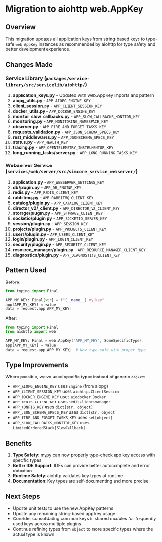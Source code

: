 # Migration to aiohttp web.AppKey

## Overview

This migration updates all application keys from string-based keys to type-safe `web.AppKey` instances as recommended by aiohttp for type safety and better development experience.

## Changes Made

### Service Library (`packages/service-library/src/servicelib/aiohttp/`)

1. **application_keys.py** - Updated with web.AppKey imports and pattern
2. **aiopg_utils.py** - `APP_AIOPG_ENGINE_KEY`
3. **client_session.py** - `APP_CLIENT_SESSION_KEY`
4. **docker_utils.py** - `APP_DOCKER_ENGINE_KEY`
5. **monitor_slow_callbacks.py** - `APP_SLOW_CALLBACKS_MONITOR_KEY`
6. **monitoring.py** - `APP_MONITORING_NAMESPACE_KEY`
7. **observer.py** - `APP_FIRE_AND_FORGET_TASKS_KEY`
8. **requests_validation.py** - `APP_JSON_SCHEMA_SPECS_KEY`
9. **rest_middlewares.py** - `APP_JSONSCHEMA_SPECS_KEY`
10. **status.py** - `APP_HEALTH_KEY`
11. **tracing.py** - `APP_OPENTELEMETRY_INSTRUMENTOR_KEY`
12. **long_running_tasks/server.py** - `APP_LONG_RUNNING_TASKS_KEY`

### Webserver Service (`services/web/server/src/simcore_service_webserver/`)

1. **application.py** - `APP_WEBSERVER_SETTINGS_KEY`
2. **db/plugin.py** - `APP_DB_ENGINE_KEY`
3. **redis.py** - `APP_REDIS_CLIENT_KEY`
4. **rabbitmq.py** - `APP_RABBITMQ_CLIENT_KEY`
5. **catalog/plugin.py** - `APP_CATALOG_CLIENT_KEY`
6. **director_v2/_client.py** - `APP_DIRECTOR_V2_CLIENT_KEY`
7. **storage/plugin.py** - `APP_STORAGE_CLIENT_KEY`
8. **socketio/plugin.py** - `APP_SOCKETIO_SERVER_KEY`
9. **session/plugin.py** - `APP_SESSION_KEY`
10. **projects/plugin.py** - `APP_PROJECTS_CLIENT_KEY`
11. **users/plugin.py** - `APP_USERS_CLIENT_KEY`
12. **login/plugin.py** - `APP_LOGIN_CLIENT_KEY`
13. **security/plugin.py** - `APP_SECURITY_CLIENT_KEY`
14. **resource_manager/plugin.py** - `APP_RESOURCE_MANAGER_CLIENT_KEY`
15. **diagnostics/plugin.py** - `APP_DIAGNOSTICS_CLIENT_KEY`

## Pattern Used

Before:
```python
from typing import Final

APP_MY_KEY: Final[str] = f"{__name__}.my_key"
app[APP_MY_KEY] = value
data = request.app[APP_MY_KEY]
```

After:
```python
from typing import Final
from aiohttp import web

APP_MY_KEY: Final = web.AppKey("APP_MY_KEY", SomeSpecificType)
app[APP_MY_KEY] = value
data = request.app[APP_MY_KEY]  # Now type-safe with proper type
```

## Type Improvements

Where possible, we've used specific types instead of generic `object`:

- `APP_AIOPG_ENGINE_KEY` uses `Engine` (from aiopg)
- `APP_CLIENT_SESSION_KEY` uses `aiohttp.ClientSession`
- `APP_DOCKER_ENGINE_KEY` uses `aiodocker.Docker`
- `APP_REDIS_CLIENT_KEY` uses `RedisClientsManager`
- `APP_CONFIG_KEY` uses `dict[str, object]`
- `APP_JSON_SCHEMA_SPECS_KEY` uses `dict[str, object]`
- `APP_FIRE_AND_FORGET_TASKS_KEY` uses `set[object]`
- `APP_SLOW_CALLBACKS_MONITOR_KEY` uses `LimitedOrderedStack[SlowCallback]`

## Benefits

1. **Type Safety**: mypy can now properly type-check app key access with specific types
2. **Better IDE Support**: IDEs can provide better autocomplete and error detection
3. **Runtime Safety**: aiohttp validates key types at runtime
4. **Documentation**: Key types are self-documenting and more precise

## Next Steps

- Update unit tests to use the new AppKey patterns
- Update any remaining string-based app key usage
- Consider consolidating common keys in shared modules for frequently used keys across multiple plugins
- Continue refining types from `object` to more specific types where the actual type is known
